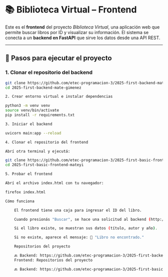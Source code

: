 # 📚 Biblioteca Virtual – Frontend

Este es el **frontend** del proyecto *Biblioteca Virtual*, una aplicación web que permite buscar libros por ID y visualizar su información. El sistema se conecta a un **backend en FastAPI** que sirve los datos desde una API REST.

---

## 🚀 Pasos para ejecutar el proyecto

### 1. Clonar el repositorio del backend

```bash
git clone https://github.com/etec-programacion-3/2025-first-backend-mate-gimenez.git
cd 2025-first-backend-mate-gimenez

2. Crear entorno virtual e instalar dependencias

python3 -m venv venv
source venv/bin/activate
pip install -r requirements.txt

3. Iniciar el backend

uvicorn main:app --reload

4. Clonar el repositorio del frontend

Abrí otra terminal y ejecutá:

git clone https://github.com/etec-programacion-3/2025-first-basic-frontend-mateyi.git
cd 2025-first-basic-frontend-mateyi

5. Probar el frontend

Abrí el archivo index.html con tu navegador:

firefox index.html

Cómo funciona

    El frontend tiene una caja para ingresar el ID del libro.

    Cuando presionás "Buscar", se hace una solicitud al backend (http://127.0.0.1:8000/libros/<ID>).

    Si el libro existe, se muestran sus datos (título, autor y año).

    Si no existe, aparece el mensaje: 📕 "Libro no encontrado."

    Repositorios del proyecto

    🔙 Backend: https://github.com/etec-programacion-3/2025-first-backend-mate-gimenez
    Frontend: Repositorios del proyecto

    🔙 Backend: https://github.com/etec-programacion-3/2025-first-basic-frontend-mateyi